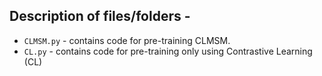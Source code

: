 ## Description of files/folders -

- `CLMSM.py` - contains code for pre-training CLMSM.
- `CL.py` - contains code for pre-training only using Contrastive Learning (CL)
